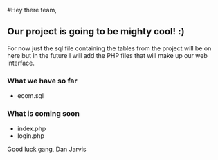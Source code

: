 #Hey there team,

## Our project is going to be mighty cool! :)

For now just the sql file containing the tables from the project will be on here
but in the future I will add the PHP files that will make up our web interface.

### What we have so far
* ecom.sql

### What is coming soon

* index.php
* login.php

Good luck gang,
Dan Jarvis
